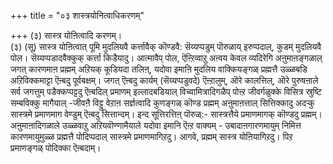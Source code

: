 +++
title = "०३ शास्त्रयोनित्वाधिकरणम्"

+++
(३) सास्त्र योऩित्वादि करणम्।  
(३) (सू) सास्त्र योऩित्वात् पूमि मुदलियवै कर्त्तावैक् कॊण्डवै: सॆय्यप्पडुम् पॊरुळाय् इरुप्पदाल्, कुडम् मुदलियवै पोल। सॆय्यप्पडादवैक्कुक् कर्त्ता किडैयादु। आत्मावैप् पोल, ऎऩ्ऱिव्वाऱु अऩ्वय केवल व्यदिरेगि अऩुमाऩङ्गळाल् जगत् कारणमाऩ प्रह्मम् अऱियक् कूडियदा तलिऩ्, यदोवा इमाऩि मुदलिय वाक्कियङ्गळ् प्रह्मत्तै उळ्ळबडि अऱिविक्कमाट्टा ऎऩ्बदु पूर्वबक्षम्। जगत् ऎऩ्बदु कार्यम् (सॆय्यप्पडुवदे) ऎऩ्ऱालुम्, ऒरे कालत्तिल्, ऒरे पुरुषऩाले सर्व जगत्तुम् पडैक्कप्पट्टदु ऎऩ्बदिल् प्रमाणम् इल्लादबडियाल् विच्वामित्रादिगळैप् पोऩ्ऱ जीवर्गळुक्के विसित्र स्रुष्टि सम्बविक्कु मागैयाल् -जीवऩै विट्टु वेऱाऩ सर्ज्ञत्वादि कुणङ्गळ् कॊण्ड प्रह्मम् अऩुमाऩत्ताल् सित्तिक्कादु अदऱ्कु सास्त्रमे प्रमाणमाग वेण्डुम् ऎऩ्बदु सित्तान्दम्। इन्द सूत्तिरत्तिऩ् पॊरुळ्:- सास्त्रत्तैये प्रमाणमागक् कॊण्डदु प्रह्मम्। अऩुमाऩादिगळाले उळ्ळवाऱु अऱियवॊण्णामैयाले यदोवा इमानि ऎऩ्ऱ वाक्यम् - उबादाऩगारणमायुम् निमित्त कारणमायुमुळ्ळ प्रह्मत्तै पोदिप्पदाल् सास्त्रमे प्रमाणमागिऱदु। आगवे, प्रह्मम् सास्त्र योऩियागिऱदु। पिऱ प्रमाणङ्गळ् पोदिक्का ऎऩ्बदाम्।


